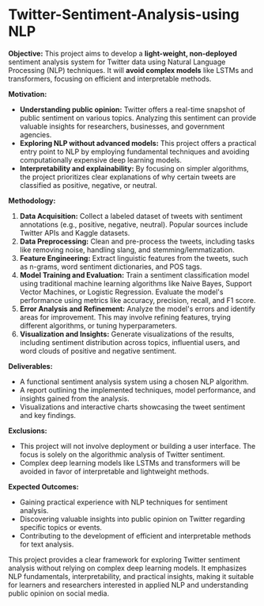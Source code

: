 # Twitter-Sentiment-Analysis-using NLP
**Objective:** This project aims to develop a **light-weight, non-deployed** sentiment analysis system for Twitter data using Natural Language Processing (NLP) techniques. It will **avoid complex models** like LSTMs and transformers, focusing on efficient and interpretable methods.

**Motivation:**

* **Understanding public opinion:** Twitter offers a real-time snapshot of public sentiment on various topics. Analyzing this sentiment can provide valuable insights for researchers, businesses, and government agencies.
* **Exploring NLP without advanced models:** This project offers a practical entry point to NLP by employing fundamental techniques and avoiding computationally expensive deep learning models.
* **Interpretability and explainability:** By focusing on simpler algorithms, the project prioritizes clear explanations of why certain tweets are classified as positive, negative, or neutral.

**Methodology:**

1. **Data Acquisition:** Collect a labeled dataset of tweets with sentiment annotations (e.g., positive, negative, neutral). Popular sources include Twitter APIs and Kaggle datasets.
2. **Data Preprocessing:** Clean and pre-process the tweets, including tasks like removing noise, handling slang, and stemming/lemmatization.
3. **Feature Engineering:** Extract linguistic features from the tweets, such as n-grams, word sentiment dictionaries, and POS tags.
4. **Model Training and Evaluation:** Train a sentiment classification model using traditional machine learning algorithms like Naive Bayes, Support Vector Machines, or Logistic Regression. Evaluate the model's performance using metrics like accuracy, precision, recall, and F1 score.
5. **Error Analysis and Refinement:** Analyze the model's errors and identify areas for improvement. This may involve refining features, trying different algorithms, or tuning hyperparameters.
6. **Visualization and Insights:** Generate visualizations of the results, including sentiment distribution across topics, influential users, and word clouds of positive and negative sentiment.

**Deliverables:**

* A functional sentiment analysis system using a chosen NLP algorithm.
* A report outlining the implemented techniques, model performance, and insights gained from the analysis.
* Visualizations and interactive charts showcasing the tweet sentiment and key findings.

**Exclusions:**

* This project will not involve deployment or building a user interface. The focus is solely on the algorithmic analysis of Twitter sentiment.
* Complex deep learning models like LSTMs and transformers will be avoided in favor of interpretable and lightweight methods.

**Expected Outcomes:**

* Gaining practical experience with NLP techniques for sentiment analysis.
* Discovering valuable insights into public opinion on Twitter regarding specific topics or events.
* Contributing to the development of efficient and interpretable methods for text analysis.

This project provides a clear framework for exploring Twitter sentiment analysis without relying on complex deep learning models. It emphasizes NLP fundamentals, interpretability, and practical insights, making it suitable for learners and researchers interested in applied NLP and understanding public opinion on social media.



